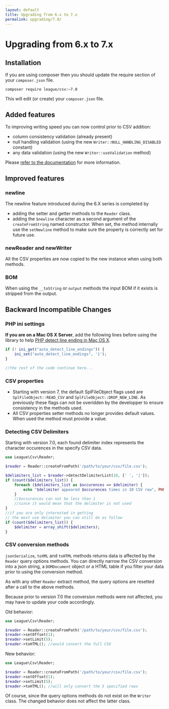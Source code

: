 ```yaml
---
layout: default
title: Upgrading from 6.x to 7.x
permalink: upgrading/7.0/
---
```


# Upgrading from 6.x to 7.x

## Installation

If you are using composer then you should update the require section of your `composer.json` file.

~~~
composer require league/csv:~7.0
~~~

This will edit (or create) your `composer.json` file.

## Added features

To improving writing speed you can now control prior to CSV addition:

- column consistency validation (already present)
- null handling validation (using the new `Writer::NULL_HANDLING_DISABLED` constant)
- any data validation (using the new `Writer::useValidation` method)

Please [refer to the documentation](/inserting/) for more information.

## Improved features

### newline

The newline feature introduced during the 6.X series is completed by

- adding the setter and getter methods to the `Reader` class.
- adding the `$newline` character as a second argument of the `createFromString` named constructor. When set, the method internally use the `setNewline` method to make sure the property is correctly set for future use.

### newReader and newWriter

All the CSV properties are now copied to the new instance when using both methods.

### BOM

When using the `__toString` or `output` methods the input BOM if it exists is stripped from the output.

## Backward Incompatible Changes

### PHP ini settings

**If you are on a Mac OS X Server**, add the following lines before using the library to help [PHP detect line ending in Mac OS X](http://php.net/manual/en/function.fgetcsv.php#refsect1-function.fgetcsv-returnvalues).

~~~php
if (! ini_get("auto_detect_line_endings")) {
    ini_set("auto_detect_line_endings", '1');
}

//the rest of the code continue here...
~~~

### CSV properties

- Starting with version 7, the default SplFileObject flags used are `SplFileObject::READ_CSV` and `SplFileObject::DROP_NEW_LINE`. As previously these flags can not be overidden by the developper to ensure consistency in the methods used.
- All CSV properties setter methods no longer provides default values. When used the method must provide a value.

### Detecting CSV Delimiters

Starting with version 7.0, each found delimiter index represents the character occurences in the specify CSV data.

~~~php
use League\Csv\Reader;

$reader = Reader::createFromPath('/path/to/your/csv/file.csv');

$delimiters_list = $reader->detectDelimiterList(10, [' ', '|']);
if (count($delimiters_list)) {
	foreach ($delimiters_list as $occurences => $delimiter) {
		echo "$delimiter appeared $occurences times in 10 CSV row", PHP_EOL;
	}
	//$occurences can not be less than 1
	//since it would mean that the delimiter is not used
}
//if you are only interested in getting
// the most use delimiter you can still do as follow
if (count($delimiters_list)) {
	$delimiter = array_shift($delimiters);
}
~~~

### CSV conversion methods

`jsonSerialize`, `toXML` and `toHTML` methods returns data is affected by the `Reader` query options methods. You can directly narrow the CSV conversion into a json string, a `DOMDocument` object or a HTML table if you filter your data prior to using the conversion method.

As with any other `Reader` extract method, the query options are resetted after a call to the above methods.

Because prior to version 7.0 the conversion methods were not affected, you may have to update your code accordingly.

Old behavior:

~~~php
use League\Csv\Reader;

$reader = Reader::createFromPath('/path/to/your/csv/file.csv');
$reader->setOffset(1);
$reader->setLimit(5);
$reader->toHTML(); //would convert the full CSV
~~~

New behavior:

~~~php
use League\Csv\Reader;

$reader = Reader::createFromPath('/path/to/your/csv/file.csv');
$reader->setOffset(1);
$reader->setLimit(5);
$reader->toHTML(); //will only convert the 5 specified rows
~~~

Of course, since the query options methods do not exist on the `Writer` class. The changed behavior does not affect the latter class.
